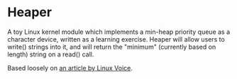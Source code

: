 Heaper
======

A toy Linux kernel module which implements a min-heap priority queue as a character device, written as a learning exercise.  Heaper will allow users to write() strings into it, and will return the "minimum" (currently based on length) string on a read() call.

Based loosely on [an article by Linux Voice](http://www.linuxvoice.com/be-a-kernel-hacker/).
